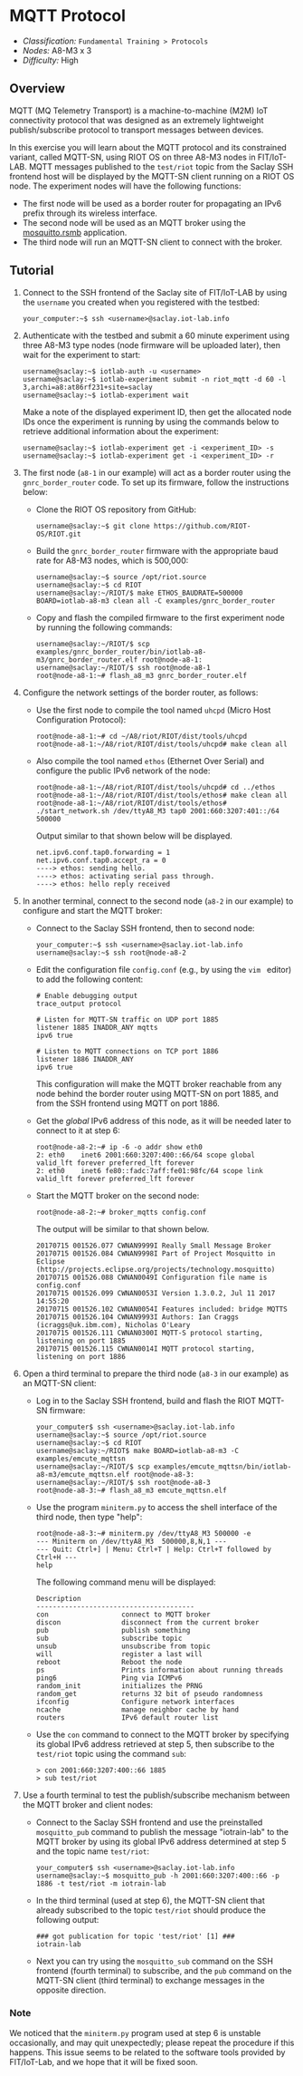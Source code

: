 

# MQTT Protocol

* _Classification:_ `Fundamental Training > Protocols`
* _Nodes:_ A8-M3 x 3
* _Difficulty:_ High


## Overview

MQTT (MQ Telemetry Transport) is a machine-to-machine (M2M) IoT
connectivity protocol that was designed as an extremely lightweight
publish/subscribe protocol to transport messages between devices.

In this exercise you will learn about the MQTT protocol and its
constrained variant, called MQTT-SN, using RIOT OS on three A8-M3
nodes in FIT/IoT-LAB. MQTT messages published to the `test/riot` topic
from the Saclay SSH frontend host will be displayed by the MQTT-SN
client running on a RIOT OS node. The experiment nodes will have the
following functions:
* The first node will be used as a border router for propagating an
  IPv6 prefix through its wireless interface.
* The second node will be used as an MQTT broker using the
  [mosquitto.rsmb](https://github.com/eclipse/mosquitto.rsmb)
  application.
* The third node will run an MQTT-SN client to connect with the
  broker.


## Tutorial

1. Connect to the SSH frontend of the Saclay site of FIT/IoT-LAB by
using the `username` you created when you registered with the testbed:
	```
	your_computer:~$ ssh <username>@saclay.iot-lab.info
	```

2. Authenticate with the testbed and submit a 60 minute experiment
using three A8-M3 type nodes (node firmware will be uploaded later),
then wait for the experiment to start:
	```
	username@saclay:~$ iotlab-auth -u <username>
	username@saclay:~$ iotlab-experiment submit -n riot_mqtt -d 60 -l 3,archi=a8:at86rf231+site=saclay
	username@saclay:~$ iotlab-experiment wait
	```

	Make a note of the displayed experiment ID, then get the
	allocated node IDs once the experiment is running by using the
	commands below to retrieve additional information about the
	experiment:
	```
	username@saclay:~$ iotlab-experiment get -i <experiment_ID> -s
	username@saclay:~$ iotlab-experiment get -i <experiment_ID> -r
	```

3. The first node (`a8-1` in our example) will act as a border router
using the `gnrc_border_router` code. To set up its firmware, follow
the instructions below:

	- Clone the RIOT OS repository from GitHub:
		```
		username@saclay:~$ git clone https://github.com/RIOT-OS/RIOT.git
		```

	- Build the `gnrc_border_router` firmware with the appropriate
	baud rate for A8-M3 nodes, which is 500,000:
		```
		username@saclay:~$ source /opt/riot.source
		username@saclay:~$ cd RIOT
		username@saclay:~/RIOT/$ make ETHOS_BAUDRATE=500000 BOARD=iotlab-a8-m3 clean all -C examples/gnrc_border_router
		```

	- Copy and flash the compiled firmware to the first experiment
	node by running the following commands:
		```
		username@saclay:~/RIOT/$ scp examples/gnrc_border_router/bin/iotlab-a8-m3/gnrc_border_router.elf root@node-a8-1:
		username@saclay:~/RIOT/$ ssh root@node-a8-1
		root@node-a8-1:~# flash_a8_m3 gnrc_border_router.elf
		```

4. Configure the network settings of the border router, as follows:

	- Use the first node to compile the tool named `uhcpd` (Micro
	Host Configuration Protocol):
		```
		root@node-a8-1:~# cd ~/A8/riot/RIOT/dist/tools/uhcpd
		root@node-a8-1:~/A8/riot/RIOT/dist/tools/uhcpd# make clean all
		```

	- Also compile the tool named `ethos` (Ethernet Over Serial)
	and configure the public IPv6 network of the node:
		```
		root@node-a8-1:~/A8/riot/RIOT/dist/tools/uhcpd# cd ../ethos
		root@node-a8-1:~/A8/riot/RIOT/dist/tools/ethos# make clean all
		root@node-a8-1:~/A8/riot/RIOT/dist/tools/ethos# ./start_network.sh /dev/ttyA8_M3 tap0 2001:660:3207:401::/64 500000
		```

		Output similar to that shown below will be displayed.
		```
		net.ipv6.conf.tap0.forwarding = 1
		net.ipv6.conf.tap0.accept_ra = 0
		----> ethos: sending hello.
		----> ethos: activating serial pass through.
		----> ethos: hello reply received
		```

5. In another terminal, connect to the second node (`a8-2` in our
example) to configure and start the MQTT broker:

	- Connect to the Saclay SSH frontend, then to second node:
		```
		your_computer:~$ ssh <username>@saclay.iot-lab.info
		username@saclay:~$ ssh root@node-a8-2
		```

	- Edit the configuration file `config.conf` (e.g., by using
	the `vim ` editor) to add the following content:
		```
		# Enable debugging output
		trace_output protocol

		# Listen for MQTT-SN traffic on UDP port 1885
		listener 1885 INADDR_ANY mqtts
		ipv6 true

		# Listen to MQTT connections on TCP port 1886
		listener 1886 INADDR_ANY
		ipv6 true
		```

		This configuration will make the MQTT broker reachable
		from any node behind the border router using MQTT-SN
		on port 1885, and from the SSH frontend using MQTT on
		port 1886.

	- Get the _global_ IPv6 address of this node, as it will be
	needed later to connect to it at step 6:
		```
		root@node-a8-2:~# ip -6 -o addr show eth0
		2: eth0    inet6 2001:660:3207:400::66/64 scope global        valid_lft forever preferred_lft forever
		2: eth0    inet6 fe80::fadc:7aff:fe01:98fc/64 scope link      valid_lft forever preferred_lft forever
		```

	- Start the MQTT broker on the second node:
		```
		root@node-a8-2:~# broker_mqtts config.conf
		```

		The output will be similar to that shown below.
		```
		20170715 001526.077 CWNAN9999I Really Small Message Broker
		20170715 001526.084 CWNAN9998I Part of Project Mosquitto in Eclipse
		(http://projects.eclipse.org/projects/technology.mosquitto)
		20170715 001526.088 CWNAN0049I Configuration file name is config.conf
		20170715 001526.099 CWNAN0053I Version 1.3.0.2, Jul 11 2017 14:55:20
		20170715 001526.102 CWNAN0054I Features included: bridge MQTTS
		20170715 001526.104 CWNAN9993I Authors: Ian Craggs (icraggs@uk.ibm.com), Nicholas O'Leary
		20170715 001526.111 CWNAN0300I MQTT-S protocol starting, listening on port 1885
		20170715 001526.115 CWNAN0014I MQTT protocol starting, listening on port 1886
		```

6. Open a third terminal to prepare the third node (`a8-3` in our
example) as an MQTT-SN client:

	- Log in to the Saclay SSH frontend, build and flash the RIOT
	MQTT-SN firmware:
		```
		your_computer$ ssh <username>@saclay.iot-lab.info
		username@saclay:~$ source /opt/riot.source
		username@saclay:~$ cd RIOT
		username@saclay:~/RIOT$ make BOARD=iotlab-a8-m3 -C examples/emcute_mqttsn
		username@saclay:~/RIOT/$ scp examples/emcute_mqttsn/bin/iotlab-a8-m3/emcute_mqttsn.elf root@node-a8-3:
		username@saclay:~/RIOT/$ ssh root@node-a8-3
		root@node-a8-3:~# flash_a8_m3 emcute_mqttsn.elf
		```

	- Use the program `miniterm.py` to access the shell interface
	of the third node, then type "help":
		```
		root@node-a8-3:~# miniterm.py /dev/ttyA8_M3 500000 -e
		--- Miniterm on /dev/ttyA8_M3  500000,8,N,1 ---
		--- Quit: Ctrl+] | Menu: Ctrl+T | Help: Ctrl+T followed by Ctrl+H ---
		help
		```

		The following command menu will be displayed:
		```
		Description
		---------------------------------------
		con                  connect to MQTT broker
		discon               disconnect from the current broker
		pub                  publish something
		sub                  subscribe topic
		unsub                unsubscribe from topic
		will                 register a last will
		reboot               Reboot the node
		ps                   Prints information about running threads
		ping6                Ping via ICMPv6
		random_init          initializes the PRNG
		random_get           returns 32 bit of pseudo randomness
		ifconfig             Configure network interfaces
		ncache               manage neighbor cache by hand
		routers              IPv6 default router list
		```

	- Use the `con` command to connect to the MQTT broker by
	specifying its global IPv6 address retrieved at step 5, then
	subscribe to the `test/riot` topic using the command `sub`:
		```
		> con 2001:660:3207:400::66 1885
		> sub test/riot
		```

7. Use a fourth terminal to test the publish/subscribe mechanism
between the MQTT broker and client nodes:

	- Connect to the Saclay SSH frontend and use the preinstalled
	`mosquitto_pub` command to publish the message "iotrain-lab"
	to the MQTT broker by using its global IPv6 address determined
	at step 5 and the topic name `test/riot`:
		```
		your_computer$ ssh <username>@saclay.iot-lab.info
		username@saclay:~$ mosquitto_pub -h 2001:660:3207:400::66 -p 1886 -t test/riot -m iotrain-lab
		```

	- In the third terminal (used at step 6), the MQTT-SN client
	that already subscribed to the topic `test/riot` should
	produce the following output:
		```
		### got publication for topic 'test/riot' [1] ###
		iotrain-lab
		```

	- Next you can try using the `mosquitto_sub` command on the
	SSH frontend (fourth terminal) to subscribe, and the `pub`
	command on the MQTT-SN client (third terminal) to exchange
	messages in the opposite direction.

### Note

We noticed that the `miniterm.py` program used at step 6 is unstable
occasionally, and may quit unexpectedly; please repeat the procedure
if this happens. This issue seems to be related to the software tools
provided by FIT/IoT-Lab, and we hope that it will be fixed soon.
